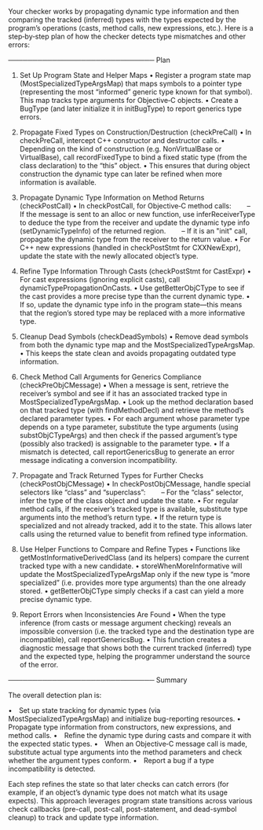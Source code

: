 Your checker works by propagating dynamic type information and then comparing the tracked (inferred) types with the types expected by the program’s operations (casts, method calls, new expressions, etc.). Here is a step‐by‐step plan of how the checker detects type mismatches and other errors:

──────────────────────────────
Plan

1. Set Up Program State and Helper Maps
   • Register a program state map (MostSpecializedTypeArgsMap) that maps symbols to a pointer type (representing the most “informed” generic type known for that symbol). This map tracks type arguments for Objective‑C objects.
   • Create a BugType (and later initialize it in initBugType) to report generics type errors.

2. Propagate Fixed Types on Construction/Destruction (checkPreCall)
   • In checkPreCall, intercept C++ constructor and destructor calls.
   • Depending on the kind of construction (e.g. NonVirtualBase or VirtualBase), call recordFixedType to bind a fixed static type (from the class declaration) to the “this” object.
   • This ensures that during object construction the dynamic type can later be refined when more information is available.

3. Propagate Dynamic Type Information on Method Returns (checkPostCall)
   • In checkPostCall, for Objective‑C method calls:
  – If the message is sent to an alloc or new function, use inferReceiverType to deduce the type from the receiver and update the dynamic type info (setDynamicTypeInfo) of the returned region.
  – If it is an "init" call, propagate the dynamic type from the receiver to the return value.
   • For C++ new expressions (handled in checkPostStmt for CXXNewExpr), update the state with the newly allocated object’s type.

4. Refine Type Information Through Casts (checkPostStmt for CastExpr)
   • For cast expressions (ignoring explicit casts), call dynamicTypePropagationOnCasts.
   • Use getBetterObjCType to see if the cast provides a more precise type than the current dynamic type.
   • If so, update the dynamic type info in the program state—this means that the region’s stored type may be replaced with a more informative type.

5. Cleanup Dead Symbols (checkDeadSymbols)
   • Remove dead symbols from both the dynamic type map and the MostSpecializedTypeArgsMap.
   • This keeps the state clean and avoids propagating outdated type information.

6. Check Method Call Arguments for Generics Compliance (checkPreObjCMessage)
   • When a message is sent, retrieve the receiver’s symbol and see if it has an associated tracked type in MostSpecializedTypeArgsMap.
   • Look up the method declaration based on that tracked type (with findMethodDecl) and retrieve the method’s declared parameter types.
   • For each argument whose parameter type depends on a type parameter, substitute the type arguments (using substObjCTypeArgs) and then check if the passed argument’s type (possibly also tracked) is assignable to the parameter type.
   • If a mismatch is detected, call reportGenericsBug to generate an error message indicating a conversion incompatibility.

7. Propagate and Track Returned Types for Further Checks (checkPostObjCMessage)
   • In checkPostObjCMessage, handle special selectors like “class” and “superclass”:
  – For the “class” selector, infer the type of the class object and update the state.
   • For regular method calls, if the receiver’s tracked type is available, substitute type arguments into the method’s return type.
   • If the return type is specialized and not already tracked, add it to the state. This allows later calls using the returned value to benefit from refined type information.

8. Use Helper Functions to Compare and Refine Types
   • Functions like getMostInformativeDerivedClass (and its helpers) compare the current tracked type with a new candidate.
   • storeWhenMoreInformative will update the MostSpecializedTypeArgsMap only if the new type is “more specialized” (i.e. provides more type arguments) than the one already stored.
   • getBetterObjCType simply checks if a cast can yield a more precise dynamic type.

9. Report Errors when Inconsistencies Are Found
   • When the type inference (from casts or message argument checking) reveals an impossible conversion (i.e. the tracked type and the destination type are incompatible), call reportGenericsBug.
   • This function creates a diagnostic message that shows both the current tracked (inferred) type and the expected type, helping the programmer understand the source of the error.

──────────────────────────────
Summary

The overall detection plan is:

• Set up state tracking for dynamic types (via MostSpecializedTypeArgsMap) and initialize bug-reporting resources.
• Propagate type information from constructors, new expressions, and method calls.
• Refine the dynamic type during casts and compare it with the expected static types.
• When an Objective‑C message call is made, substitute actual type arguments into the method parameters and check whether the argument types conform.
• Report a bug if a type incompatibility is detected.

Each step refines the state so that later checks can catch errors (for example, if an object’s dynamic type does not match what its usage expects). This approach leverages program state transitions across various check callbacks (pre-call, post-call, post-statement, and dead-symbol cleanup) to track and update type information.